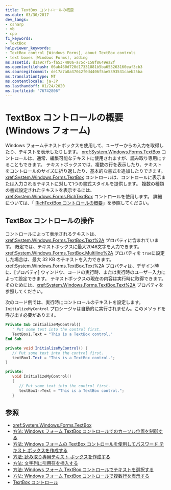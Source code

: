 ```yaml
---
title: TextBox コントロールの概要
ms.date: 03/30/2017
dev_langs:
- csharp
- vb
- cpp
f1_keywords:
- TextBox
helpviewer_keywords:
- TextBox control [Windows Forms], about TextBox controls
- text boxes [Windows Forms], adding
ms.assetid: d1a9c7f5-fa53-480a-a75c-158f8649ea2f
ms.openlocfilehash: 06ab460d720d17331881b5ba653263160eaf3cb3
ms.sourcegitcommit: de17a7a0a37042f0d4406f5ae5393531caeb25ba
ms.translationtype: MT
ms.contentlocale: ja-JP
ms.lasthandoff: 01/24/2020
ms.locfileid: "76742806"
---
```

# <a name="textbox-control-overview-windows-forms"></a>TextBox コントロールの概要 (Windows フォーム)
Windows フォームテキストボックスを使用して、ユーザーからの入力を取得したり、テキストを表示したりします。 <xref:System.Windows.Forms.TextBox> コントロールは、通常、編集可能なテキストに使用されますが、読み取り専用にすることもできます。 テキストボックスでは、複数の行を表示したり、テキストをコントロールのサイズに折り返したり、基本的な書式を追加したりできます。 <xref:System.Windows.Forms.TextBox> コントロールは、コントロールに表示または入力されるテキストに対して1つの書式スタイルを提供します。 複数の種類の書式設定されたテキストを表示するには、<xref:System.Windows.Forms.RichTextBox> コントロールを使用します。 詳細については、「 [RichTextBox コントロールの概要](richtextbox-control-overview-windows-forms.md)」を参照してください。  
  
## <a name="working-with-the-textbox-control"></a>TextBox コントロールの操作  
 コントロールによって表示されるテキストは、<xref:System.Windows.Forms.TextBox.Text%2A> プロパティに含まれています。 既定では、テキストボックスに最大2048文字を入力できます。 <xref:System.Windows.Forms.TextBox.Multiline%2A> プロパティを `true`に設定した場合は、最大 32 KB のテキストを入力できます。 <xref:System.Windows.Forms.TextBox.Text%2A> プロパティは、デザイン時に、[プロパティ] ウィンドウ、コードの実行時、または実行時のユーザー入力によって設定できます。 テキストボックスの現在の内容は実行時に取得できます。そのためには、<xref:System.Windows.Forms.TextBox.Text%2A> プロパティを参照してください。  
  
 次のコード例では、実行時にコントロールのテキストを設定します。 `InitializeMyControl` プロシージャは自動的に実行されません。このメソッドを呼び出す必要があります。  
  
```vb  
Private Sub InitializeMyControl()  
   ' Put some text into the control first.  
   TextBox1.Text = "This is a TextBox control."  
End Sub  
```  
  
```csharp  
private void InitializeMyControl() {  
   // Put some text into the control first.  
   textBox1.Text = "This is a TextBox control.";  
}  
```  
  
```cpp  
private:  
   void InitializeMyControl()  
   {  
      // Put some text into the control first.  
      textBox1->Text = "This is a TextBox control.";  
   }  
```  
  
## <a name="see-also"></a>参照

- <xref:System.Windows.Forms.TextBox>
- [方法: Windows フォーム TextBox コントロールでのカーソル位置を制御する](how-to-control-the-insertion-point-in-a-windows-forms-textbox-control.md)
- [方法: Windows フォームの TextBox コントロールを使用してパスワード テキスト ボックスを作成する](how-to-create-a-password-text-box-with-the-windows-forms-textbox-control.md)
- [方法: 読み取り専用テキスト ボックスを作成する](how-to-create-a-read-only-text-box-windows-forms.md)
- [方法: 文字列に引用符を挿入する](how-to-put-quotation-marks-in-a-string-windows-forms.md)
- [方法: Windows フォーム TextBox コントロールでテキストを選択する](how-to-select-text-in-the-windows-forms-textbox-control.md)
- [方法: Windows フォーム TextBox コントロールで複数行を表示する](how-to-view-multiple-lines-in-the-windows-forms-textbox-control.md)
- [TextBox コントロール](textbox-control-windows-forms.md)
